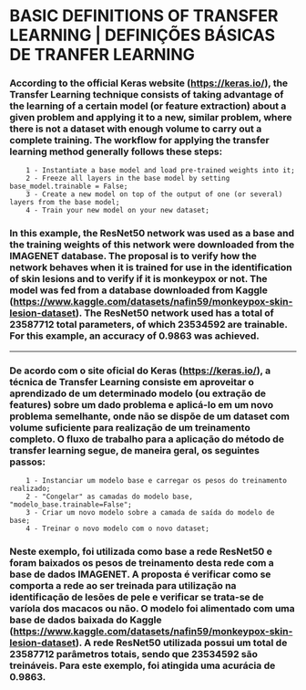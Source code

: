 # BASIC DEFINITIONS OF TRANSFER LEARNING | DEFINIÇÕES BÁSICAS DE TRANFER LEARNING

 ### According to the official Keras website (https://keras.io/), the Transfer Learning technique consists of taking advantage of the learning of a certain model (or feature extraction) about a given problem and applying it to a new, similar problem, where there is not a dataset with enough volume to carry out a complete training. The workflow for applying the transfer learning method generally follows these steps:

		1 - Instantiate a base model and load pre-trained weights into it;
		2 - Freeze all layers in the base model by setting base_model.trainable = False;
		3 - Create a new model on top of the output of one (or several) layers from the base model;
		4 - Train your new model on your new dataset;

 ### In this example, the ResNet50 network was used as a base and the training weights of this network were downloaded from the IMAGENET database. The proposal is to verify how the network behaves when it is trained for use in the identification of skin lesions and to verify if it is monkeypox or not. The model was fed from a database downloaded from Kaggle (https://www.kaggle.com/datasets/nafin59/monkeypox-skin-lesion-dataset). The ResNet50 network used has a total of 23587712 total parameters, of which 23534592 are trainable. For this example, an accuracy of 0.9863 was achieved.

_______________________________________________________________________________________________________________


 ### De acordo com o site oficial do Keras (https://keras.io/), a técnica de Transfer Learning consiste em aproveitar o aprendizado de um determinado modelo (ou extração de features) sobre um dado problema e aplicá-lo em um novo problema semelhante, onde não se dispõe de um dataset com volume suficiente para realização de um treinamento completo. O fluxo de trabalho para a aplicação do método de transfer learning segue, de maneira geral, os seguintes passos:

		1 - Instanciar um modelo base e carregar os pesos do treinamento realizado;
		2 - "Congelar" as camadas do modelo base, "modelo_base.trainable=False";
		3 - Criar um novo modelo sobre a camada de saída do modelo de base;
		4 - Treinar o novo modelo com o novo dataset;


 ### Neste exemplo, foi utilizada como base a rede ResNet50 e foram baixados os pesos de treinamento desta rede com a base de dados IMAGENET. A proposta é verificar como se comporta a rede ao ser treinada para utilização na identificação de lesões de pele e verificar se trata-se de varíola dos macacos ou não. O modelo foi alimentado com uma base de dados baixada do Kaggle (https://www.kaggle.com/datasets/nafin59/monkeypox-skin-lesion-dataset). A rede ResNet50 utilizada possui um total de 23587712 parâmetros totais, sendo que 23534592 são treináveis. Para este exemplo, foi atingida uma acurácia de 0.9863.

